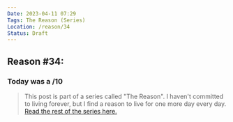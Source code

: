 ```yaml
---
Date: 2023-04-11 07:29
Tags: The Reason (Series)
Location: /reason/34
Status: Draft
---
```


## Reason #34:

### Today was a /10

>This post is part of a series called "The Reason". I haven't committed to living forever, but I find a reason to live for one more day every day. [Read the rest of the series here.](/reason/)